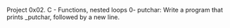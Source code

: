 Project 0x02. C - Functions, nested loops
0- putchar: Write a program that prints _putchar, followed by a new line.
